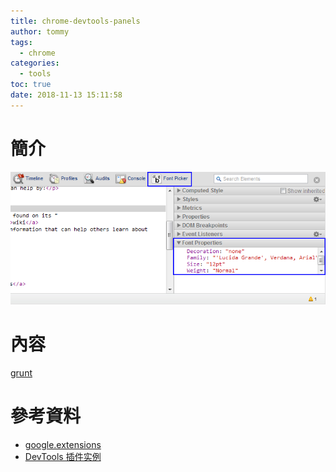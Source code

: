 ```yaml
---
title: chrome-devtools-panels
author: tommy
tags:
  - chrome
categories:
  - tools
toc: true
date: 2018-11-13 15:11:58
---
```


# 簡介

![google](images/devtools-panels.png)


<!--more-->
# 內容

[grunt](https://github.com/vladikoff/grunt-devtools)



# 參考資料
- [google.extensions](https://developer.chrome.com/extensions/devtools_panels)
- [DevTools 插件实例](http://wiki.jikexueyuan.com/project/chrome-devtools/devTools-extensions-api-sample-devtools-extensions.html)

